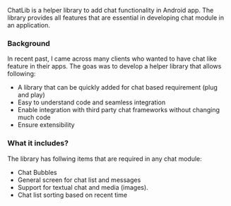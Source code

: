 ChatLib is a helper library to add chat functionality in Android app. The library provides all features that are essential in developing chat module in an application.

### Background
In recent past, I came across many clients who wanted to have chat like feature in their apps. The goas was to develop a helper library that allows following:
- A library that can be quickly added for chat based requirement (plug and play)
- Easy to understand code and seamless integration
- Enable integration with third party chat frameworks without changing much code
- Ensure extensibility

### What it includes?
The library has follwing items that are required in any chat module:
  - Chat Bubbles
  - General screen for chat list and messages
  - Support for textual chat and media (images).
  - Chat list sorting based on recent time